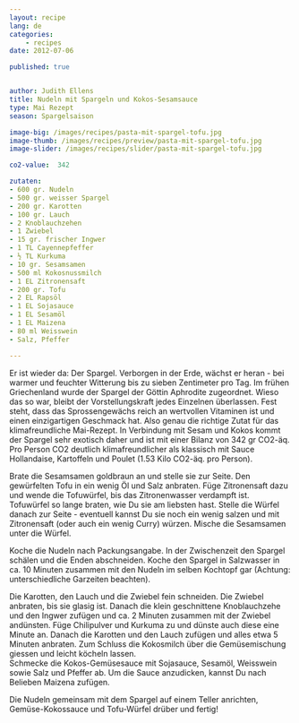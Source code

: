 ```yaml
---
layout: recipe
lang: de
categories:
    - recipes
date: 2012-07-06

published: true


author: Judith Ellens
title: Nudeln mit Spargeln und Kokos-Sesamsauce 
type: Mai Rezept
season: Spargelsaison

image-big: /images/recipes/pasta-mit-spargel-tofu.jpg
image-thumb: /images/recipes/preview/pasta-mit-spargel-tofu.jpg
image-slider: /images/recipes/slider/pasta-mit-spargel-tofu.jpg

co2-value:  342

zutaten:
- 600 gr. Nudeln
- 500 gr. weisser Spargel
- 200 gr. Karotten
- 100 gr. Lauch
- 2 Knoblauchzehen
- 1 Zwiebel
- 15 gr. frischer Ingwer
- 1 TL Cayennepfeffer
- ½ TL Kurkuma
- 10 gr. Sesamsamen
- 500 ml Kokosnussmilch
- 1 EL Zitronensaft
- 200 gr. Tofu
- 2 EL Rapsöl
- 1 EL Sojasauce
- 1 EL Sesamöl
- 1 EL Maizena
- 80 ml Weisswein
- Salz, Pfeffer

---
```


Er ist wieder da: Der Spargel. Verborgen in der Erde, wächst er heran - bei warmer und feuchter Witterung bis zu sieben Zentimeter pro Tag. Im frühen Griechenland wurde der Spargel der Göttin Aphrodite zugeordnet. Wieso das so war, bleibt der Vorstellungskraft jedes Einzelnen überlassen. Fest steht, dass das Sprossengewächs reich an wertvollen Vitaminen ist und einen einzigartigen Geschmack hat.  Also genau die richtige Zutat für das klimafreundliche Mai-Rezept. In Verbindung mit Sesam und Kokos kommt der Spargel sehr exotisch daher und ist mit einer Bilanz von 342 gr CO2-äq. Pro Person CO2 deutlich klimafreundlicher als klassisch mit Sauce Hollandaise, Kartoffeln und Poulet  (1.53 Kilo CO2-äq. pro Person).

Brate die Sesamsamen goldbraun an und stelle sie zur Seite. Den gewürfelten Tofu in ein wenig Öl und Salz anbraten. Füge Zitronensaft dazu und wende die Tofuwürfel, bis das Zitronenwasser verdampft ist. Tofuwürfel so lange braten, wie Du sie am liebsten hast. Stelle die Würfel danach zur Seite - eventuell kannst Du sie  noch ein wenig salzen und mit Zitronensaft (oder auch ein wenig Curry) würzen. Mische die Sesamsamen unter die Würfel.

Koche die Nudeln nach Packungsangabe. In der Zwischenzeit den Spargel schälen und die Enden abschneiden. Koche den Spargel in Salzwasser in ca. 10 Minuten zusammen mit den Nudeln im selben Kochtopf gar (Achtung: unterschiedliche Garzeiten beachten). 

Die Karotten, den Lauch und die Zwiebel fein schneiden. Die Zwiebel anbraten, bis sie glasig ist. Danach die klein geschnittene Knoblauchzehe und den Ingwer zufügen und ca. 2 Minuten zusammen mit der Zwiebel andünsten. Füge Chilipulver und Kurkuma zu und dünste auch diese eine Minute an. Danach die Karotten und den Lauch zufügen und alles etwa 5 Minuten anbraten. Zum Schluss die Kokosmilch über die Gemüsemischung giessen und leicht köcheln lassen.  
Schmecke die Kokos-Gemüsesauce mit Sojasauce, Sesamöl, Weisswein sowie Salz und Pfeffer ab. Um die Sauce anzudicken, kannst Du nach Belieben Maizena zufügen.

Die Nudeln gemeinsam mit dem Spargel auf einem Teller anrichten,  Gemüse-Kokossauce und Tofu-Würfel drüber und fertig!

